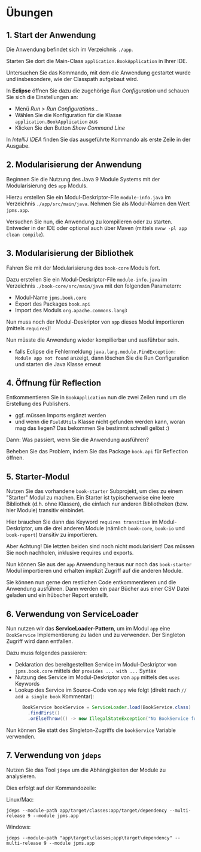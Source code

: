 # Übungen

## 1. Start der Anwendung

Die Anwendung befindet sich im Verzeichnis `./app`.

Starten Sie dort die Main-Class `application.BookApplication` in Ihrer IDE.

Untersuchen Sie das Kommando, mit dem die Anwendung gestartet wurde und insbesondere, wie der Classpath aufgebaut wird.

In **Eclipse** öffnen Sie dazu die zugehörige *Run Configuration* und schauen Sie sich die Einstellungen an:

- Menü *Run* > *Run Configurations...*
- Wählen Sie die Konfiguration für die Klasse `application.BookApplication` aus
- Klicken Sie den Button *Show Command Line*

In *IntelliJ IDEA* finden Sie das ausgeführte Kommando als erste Zeile in der Ausgabe.

## 2. Modularisierung der Anwendung

Beginnen Sie die Nutzung des Java 9 Module Systems mit der Modularisierung des `app` Moduls.

Hierzu erstellen Sie ein Modul-Deskriptor-File `module-info.java` im Verzeichnis `./app/src/main/java`.
Nehmen Sie als Modul-Namen den Wert `jpms.app`.

Versuchen Sie nun, die Anwendung zu kompilieren oder zu starten. Entweder in der IDE oder
optional auch über Maven (mittels `mvnw -pl app clean compile`).

## 3. Modularisierung der Bibliothek

Fahren Sie mit der Modularisierung des `book-core` Moduls fort.

Dazu erstellen Sie ein Modul-Deskriptor-File `module-info.java` im Verzeichnis `./book-core/src/main/java`
mit den folgenden Parametern:

- Modul-Name `jpms.book.core`
- Export des Packages `book.api`
- Import des Moduls `org.apache.commons.lang3`

Nun muss noch der Modul-Deskriptor von `app` dieses Modul importieren (mittels `requires`)!

Nun müsste die Anwendung wieder kompilierbar und ausführbar sein.

- falls Eclipse die Fehlermeldung `java.lang.module.FindException: Module app not found`
  anzeigt, dann löschen Sie die Run Configuration und starten die Java Klasse erneut

## 4. Öffnung für Reflection

Entkommentieren Sie in `BookApplication` nun die zwei Zeilen rund um die Erstellung des Publishers.

- ggf. müssen Imports ergänzt werden
- und wenn die `FieldUtils` Klasse nicht gefunden werden kann, woran mag das liegen? Das bekommen Sie
  bestimmt schnell gelöst :)

Dann: Was passiert, wenn Sie die Anwendung ausführen?

Beheben Sie das Problem, indem Sie das Package `book.api` für Reflection öffnen.

## 5. Starter-Modul

Nutzen Sie das vorhandene `book-starter` Subprojekt, um dies zu einem "Starter" Modul zu machen.
Ein Starter ist typischerweise eine leere Bibliothek (d.h. ohne Klassen), die einfach nur anderen
Bibliotheken (bzw. hier Module) transitiv einbindet.

Hier brauchen Sie dann das Keyword `requires transitive` im Modul-Deskriptor, um die
drei anderen Module (nämlich `book-core`, `book-io` und `book-report`) transitiv zu importieren.

Aber Achtung! Die letzten beiden sind noch nicht modularisiert! Das müssen Sie noch nachholen,
inklusive requires und exports.

Nun können Sie aus der `app` Anwendung heraus nur noch das `book-starter` Modul importieren und
erhalten implizit Zugriff auf die anderen Module.

Sie können nun gerne den restlichen Code entkommentieren und die Anwendung ausführen. Dann werden
ein paar Bücher aus einer CSV Datei geladen und ein hübscher Report erstellt.

## 6. Verwendung von ServiceLoader

Nun nutzen wir das **ServiceLoader-Pattern**, um im Modul `app` eine
`BookService` Implementierung zu laden und zu verwenden. Der Singleton Zugriff wird dann entfallen.

Dazu muss folgendes passieren:

- Deklaration des bereitgestellten Service im Modul-Deskriptor von `jpms.book.core`
  mittels der `provides ... with ...` Syntax
- Nutzung des Service im Modul-Deskriptor von `app` mittels des `uses` Keywords
- Lookup des Service im Source-Code von `app` wie folgt (direkt nach `// add a single book` Kommentar):

```java
      BookService bookService = ServiceLoader.load(BookService.class)
        .findFirst()
        .orElseThrow(() -> new IllegalStateException("No BookService found"));
```

Nun können Sie statt des Singleton-Zugriffs die `bookService` Variable verwenden.

## 7. Verwendung von `jdeps`

Nutzen Sie das Tool `jdeps` um die Abhängigkeiten der Module zu analysieren.

Dies erfolgt auf der Kommandozeile:

Linux/Mac:

```shell
jdeps --module-path app/target/classes:app/target/dependency --multi-release 9 --module jpms.app  
```

Windows:

```shell
jdeps --module-path "app\target\classes;app\target\dependency" --multi-release 9 --module jpms.app 
```

